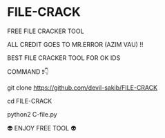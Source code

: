 # FILE-CRACK

FREE FILE CRACKER TOOL 

ALL CREDIT GOES TO MR.ERROR (AZIM VAU) ‼️

BEST FILE CRACKER TOOL FOR OK IDS 



COMMAND ❗👇

git clone https://github.com/devil-sakib/FILE-CRACK

cd FILE-CRACK

python2 C-file.py



👽 ENJOY FREE TOOL 👽
